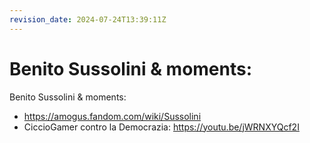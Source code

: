 ```yaml
---
revision_date: 2024-07-24T13:39:11Z
---
```

# Benito Sussolini & moments:
Benito Sussolini & moments:
* https://amogus.fandom.com/wiki/Sussolini
* CiccioGamer contro la Democrazia: https://youtu.be/jWRNXYQcf2I